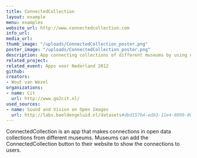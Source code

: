```yaml
---
title: ConnectedCollection
layout: example
menu: examples
website_url: http://www.connectedcollection.com
info_url: 
media_url: 
thumb_image: "/uploads/ConnectedCollection_poster.png"
poster_image: "/uploads/ConnectedCollection_poster.png"
description: App connecting collections of different museums by using open data
related_project: 
related_event: Apps voor Nederland 2012
github: 
creators:
- Wout van Wezel
organizations:
- name: Cit
  url: http://www.go2cit.nl/
used_sources:
- name: Sound and Vision on Open Images
  url: http://labs.beeldengeluid.nl/datasets#dbd157b4-edb3-11e4-8099-005056a71e3a
---
```


ConnectedCollection is an app that makes connections in open data collections from different museums. Museums can add the ConnectedCollection button to their website to show the connections to users.

